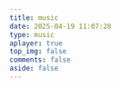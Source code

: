 ```yaml
---
title: music
date: 2025-04-19 11:07:28
type: music
aplayer: true
top_img: false
comments: false
aside: false
---
```

